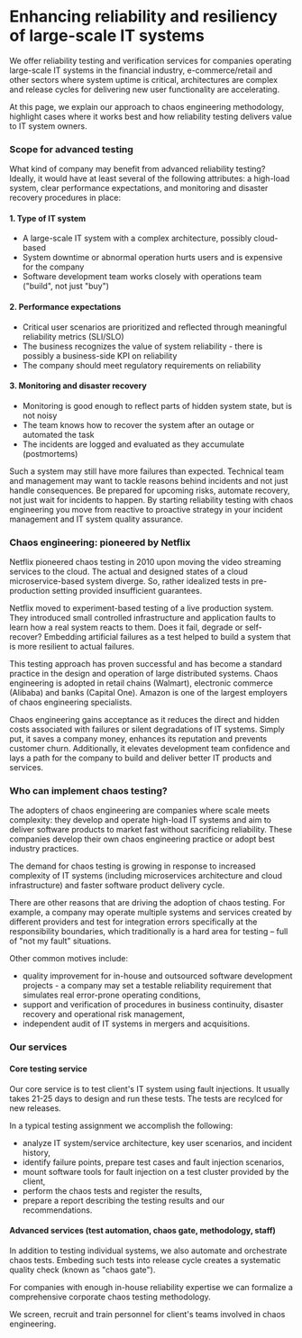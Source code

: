 # Enhancing reliability and resiliency of large-scale IT systems

We offer reliability testing and verification services for companies
operating large-scale IT systems in the financial industry,
e-commerce/retail and other sectors where system uptime is critical,
architectures are complex and release cycles for delivering new user
functionality are accelerating.

At this page, we explain our approach to chaos engineering methodology,
highlight cases where it works best and how reliability testing delivers
value to IT system owners.

### Scope for advanced testing

What kind of company may benefit from  advanced reliability testing? Ideally, it would have at least several of the following attributes:
a high-load system, clear performance expectations, and monitoring and disaster recovery procedures in place:

#### 1. Type of IT system
- A large-scale IT system with a complex architecture, possibly cloud-based
- System downtime or abnormal operation hurts users and is expensive for the company
- Software development team works closely with operations team ("build",  not just "buy")

#### 2. Performance expectations
- Critical user scenarios are prioritized and reflected through meaningful reliability metrics (SLI/SLO)
- The business recognizes the value of system reliability - there is possibly a business-side KPI on reliability
- The company should meet regulatory requirements on reliability

#### 3. Monitoring and disaster recovery
- Monitoring is good enough to reflect parts of hidden system state, but is not noisy
- The team knows how to recover the system after an outage or automated the task
- The incidents are logged and evaluated as they accumulate (postmortems)

Such a system may still have more failures than expected. Technical team and management may want to 
tackle reasons behind incidents and not just handle consequences. Be prepared for upcoming risks, automate recovery, 
not just wait for incidents to happen. By starting reliability testing with chaos 
engineering you move from reactive to proactive strategy in your incident management
and IT system quality assurance.

### Chaos engineering: pioneered by Netflix

Netflix pioneered chaos testing in 2010 upon moving the video streaming
services to the cloud. The actual and designed states of a
cloud microservice-based system diverge. So, rather idealized tests in pre-production
setting provided insufficient guarantees.

Netflix moved to experiment-based testing of a live production system.
They introduced small controlled infrastructure and application faults to learn how a real system reacts to them. 
Does it fail, degrade or self-recover? Embedding artificial failures as a test helped to build a system 
that is more resilient to actual failures.

This testing approach has proven successful and has become a standard
practice in the design and operation of large distributed systems. Chaos
engineering is adopted in retail chains (Walmart),
electronic commerce (Alibaba) and banks (Capital One). Amazon is one of
the largest employers of chaos engineering specialists.

Chaos engineering gains acceptance as it reduces the direct and
hidden costs associated with failures or silent degradations of IT
systems. Simply put, it saves a company money, enhances its reputation
and prevents customer churn. Additionally, it elevates development team confidence 
and lays a path for the company to build and deliver better IT products and services.


### Who can implement chaos testing?

The adopters of chaos engineering are companies where scale meets
complexity: they develop and operate high-load IT systems and aim to
deliver software products to market fast without sacrificing reliability. 
These companies develop their own chaos engineering practice or adopt 
best industry practices.

The demand for chaos testing is growing in response to increased
complexity of IT systems (including microservices architecture and cloud
infrastructure) and faster software product delivery cycle.

There are other reasons that are driving the adoption of chaos testing.
For example, a company may operate multiple systems and services created by
different providers and test for integration errors specifically at the
responsibility boundaries, which traditionally is a hard area for testing 
– full of "not my fault" situations. 

Other common motives include:

- quality improvement for in-house and outsourced software development projects - a company may set a testable reliability requirement that simulates real error-prone operating conditions,
- support and verification of procedures in business continuity, disaster recovery and operational risk management,
- independent audit of IT systems in mergers and acquisitions.

### Our services

#### Core testing service

Our core service is to test client's IT system
using fault injections. It usually takes 21-25 days 
to design and run these tests. The tests are recylced for new releases.

In a typical testing assignment we accomplish the following:

- analyze IT system/service architecture, key user scenarios, and incident history,
- identify failure points, prepare test cases and fault injection scenarios,
- mount software tools for fault injection on a test cluster provided by the client,
- perform the chaos tests and register the results,
- prepare a report describing the testing results and our recommendations.

<!-- The execution cycle for our core testing service is shown in the chart
below. -->

#### Advanced services (test automation, chaos gate, methodology, staff)

In addition to testing individual systems, we also automate and
orchestrate chaos tests. Embeding such tests into release cycle 
creates a systematic quality check (known as "chaos gate").

For companies with enough in-house reliability expertise we can formalize 
a comprehensive corporate chaos testing methodology.

We screen, recruit and train personnel for client's teams involved in chaos engineering.
